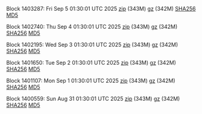 Block 1403287: Fri Sep  5 01:30:01 UTC 2025 [zip](https://files.01coin.io/mainnet/2025-09-05/bootstrap.dat.zip) (343M) [gz](https://files.01coin.io/mainnet/2025-09-05/bootstrap.dat.tar.gz) (342M) [SHA256](https://files.01coin.io/mainnet/2025-09-05/sha256.txt) [MD5](https://files.01coin.io/mainnet/2025-09-05/md5.txt)

Block 1402740: Thu Sep  4 01:30:01 UTC 2025 [zip](https://files.01coin.io/mainnet/2025-09-04/bootstrap.dat.zip) (343M) [gz](https://files.01coin.io/mainnet/2025-09-04/bootstrap.dat.tar.gz) (342M) [SHA256](https://files.01coin.io/mainnet/2025-09-04/sha256.txt) [MD5](https://files.01coin.io/mainnet/2025-09-04/md5.txt)

Block 1402195: Wed Sep  3 01:30:01 UTC 2025 [zip](https://files.01coin.io/mainnet/2025-09-03/bootstrap.dat.zip) (343M) [gz](https://files.01coin.io/mainnet/2025-09-03/bootstrap.dat.tar.gz) (342M) [SHA256](https://files.01coin.io/mainnet/2025-09-03/sha256.txt) [MD5](https://files.01coin.io/mainnet/2025-09-03/md5.txt)

Block 1401650: Tue Sep  2 01:30:01 UTC 2025 [zip](https://files.01coin.io/mainnet/2025-09-02/bootstrap.dat.zip) (343M) [gz](https://files.01coin.io/mainnet/2025-09-02/bootstrap.dat.tar.gz) (342M) [SHA256](https://files.01coin.io/mainnet/2025-09-02/sha256.txt) [MD5](https://files.01coin.io/mainnet/2025-09-02/md5.txt)

Block 1401107: Mon Sep  1 01:30:01 UTC 2025 [zip](https://files.01coin.io/mainnet/2025-09-01/bootstrap.dat.zip) (343M) [gz](https://files.01coin.io/mainnet/2025-09-01/bootstrap.dat.tar.gz) (342M) [SHA256](https://files.01coin.io/mainnet/2025-09-01/sha256.txt) [MD5](https://files.01coin.io/mainnet/2025-09-01/md5.txt)

Block 1400559: Sun Aug 31 01:30:01 UTC 2025 [zip](https://files.01coin.io/mainnet/2025-08-31/bootstrap.dat.zip) (343M) [gz](https://files.01coin.io/mainnet/2025-08-31/bootstrap.dat.tar.gz) (342M) [SHA256](https://files.01coin.io/mainnet/2025-08-31/sha256.txt) [MD5](https://files.01coin.io/mainnet/2025-08-31/md5.txt)
